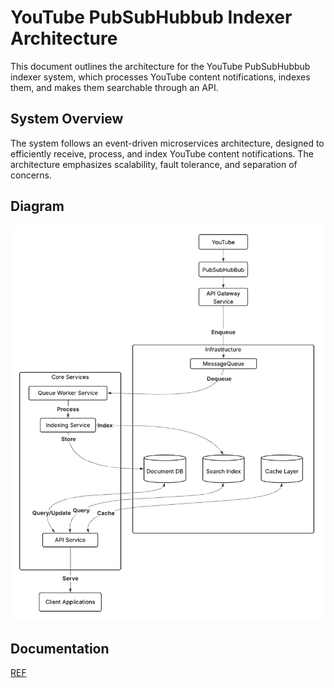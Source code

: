 # YouTube PubSubHubbub Indexer Architecture

This document outlines the architecture for the YouTube PubSubHubbub indexer system, which processes YouTube content notifications, indexes them, and makes them searchable through an API.

## System Overview

The system follows an event-driven microservices architecture, designed to efficiently receive, process, and index YouTube content notifications. The architecture emphasizes scalability, fault tolerance, and separation of concerns.

## Diagram

<img src="assets/architecture_diagram.png" alt="First stage diagram" width="500">

## Documentation

[REF](assets/ARCHITECTURE.md)
